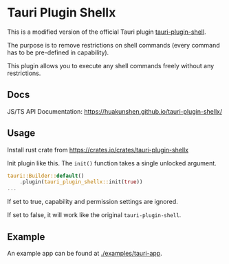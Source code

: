 # Tauri Plugin Shellx

This is a modified version of the official Tauri plugin [tauri-plugin-shell](https://github.com/tauri-apps/tauri-plugin-shell).

The purpose is to remove restrictions on shell commands (every command has to be pre-defined in capability).

This plugin allows you to execute any shell commands freely without any restrictions.

## Docs

JS/TS API Documentation: https://huakunshen.github.io/tauri-plugin-shellx/

## Usage

Install rust crate from https://crates.io/crates/tauri-plugin-shellx

Init plugin like this. The `init()` function takes a single unlocked argument.

```rust
tauri::Builder::default()
    .plugin(tauri_plugin_shellx::init(true))
...
```

If set to true, capability and permission settings are ignored.

If set to false, it will work like the original `tauri-plugin-shell`.

## Example

An example app can be found at [./examples/tauri-app](./examples/tauri-app).

